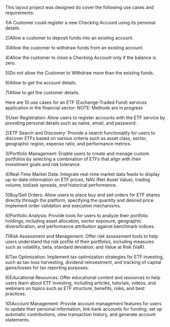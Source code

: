 This layout project was designed do cover the following use cases and requirements: 

1)A Customer could register a new Checking Account using its personal details. 

2)Allow a customer to deposit funds into an existing account. 

3)Allow the customer to withdraw funds from an existing account. 

4)Allow the customer to close a Checking Account only if the balance is zero. 

5)Do not allow the Customer to Withdraw more than the existing funds. 

6)Allow to get the account details. 

7)Allow to get the customer details.



Here are 10 use cases for an ETF (Exchange-Traded Fund) services application in the financial sector: NOTE: Methods are in progress

1)User Registration: Allow users to register accounts with the ETF service by providing personal details such as name, email, and password.

2)ETF Search and Discovery: Provide a search functionality for users to discover ETFs based on various criteria such as asset class, sector, geographic region, expense ratio, and performance metrics.

3)Portfolio Management: Enable users to create and manage custom portfolios by selecting a combination of ETFs that align with their investment goals and risk tolerance.

4)Real-Time Market Data: Integrate real-time market data feeds to display up-to-date information on ETF prices, NAV (Net Asset Value), trading volume, bid/ask spreads, and historical performance.

5)Buy/Sell Orders: Allow users to place buy and sell orders for ETF shares directly through the platform, specifying the quantity and desired price. Implement order validation and execution mechanisms.

6)Portfolio Analysis: Provide tools for users to analyze their portfolio holdings, including asset allocation, sector exposure, geographic diversification, and performance attribution against benchmark indices.

7)Risk Assessment and Management: Offer risk assessment tools to help users understand the risk profile of their portfolios, including measures such as volatility, beta, standard deviation, and Value at Risk (VaR).

8)Tax Optimization: Implement tax optimization strategies for ETF investing, such as tax-loss harvesting, dividend reinvestment, and tracking of capital gains/losses for tax reporting purposes.

9)Educational Resources: Offer educational content and resources to help users learn about ETF investing, including articles, tutorials, videos, and webinars on topics such as ETF structure, benefits, risks, and best practices.

10)Account Management: Provide account management features for users to update their personal information, link bank accounts for funding, set up automatic contributions, view transaction history, and generate account statements.
